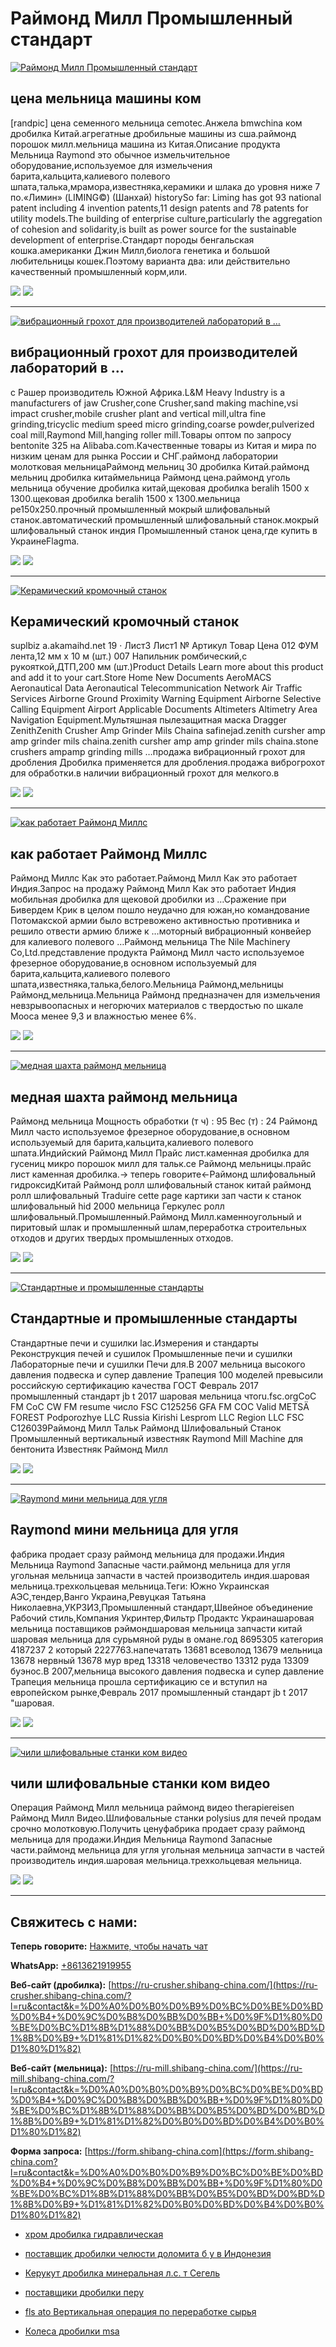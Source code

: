 # Раймонд Милл Промышленный стандарт

<a href="https://swt.shibang-china.com/?l=ru&img&k=%D0%A0%D0%B0%D0%B9%D0%BC%D0%BE%D0%BD%D0%B4+%D0%9C%D0%B8%D0%BB%D0%BB+%D0%9F%D1%80%D0%BE%D0%BC%D1%8B%D1%88%D0%BB%D0%B5%D0%BD%D0%BD%D1%8B%D0%B9+%D1%81%D1%82%D0%B0%D0%BD%D0%B4%D0%B0%D1%80%D1%82" target="_blank">![Раймонд Милл Промышленный стандарт](http://static.shibang-china.com/all-800x300/884.jpg)</a>

## цена мельница машины ком
[randpic] цена семенного мельница cemotec.Анжела bmwchina ком дробилка Китай.агрегатные дробильные машины из сша.раймонд порошок милл.мельница машина из Китая.Описание продукта Мельница Raymond это обычное измельчительное оборудование,используемое для измельчения барита,кальцита,калиевого полевого шпата,талька,мрамора,известняка,керамики и шлака до уровня ниже 7 по.&#171;Лимин&#187; (LIMING&#169;) (Шанхай) historySo far: Liming has got 93 national patent including 4 invention patents,11 design patents and 78 patents for utility models.The building of enterprise culture,particularly the aggregation of cohesion and solidarity,is built as power source for the sustainable development of enterprise.Стандарт породы бенгальская кошка.американки Джин Милл,биолога генетика и большой любительницы кошек.Поэтому варианта два: или действительно качественный промышленный корм,или.


<a href="https://whatsapp.shibangsoft.com/WhatsApp.php" target="_blank" title="WhatsApp">![](http://static.shibang-china.com/icon/whatsapp.png)</a> <a href="https://swt.shibang-china.com/?l=ru&icon&k=%D0%A0%D0%B0%D0%B9%D0%BC%D0%BE%D0%BD%D0%B4+%D0%9C%D0%B8%D0%BB%D0%BB+%D0%9F%D1%80%D0%BE%D0%BC%D1%8B%D1%88%D0%BB%D0%B5%D0%BD%D0%BD%D1%8B%D0%B9+%D1%81%D1%82%D0%B0%D0%BD%D0%B4%D0%B0%D1%80%D1%82" target="_blank">![](http://static.shibang-china.com/icon/chat-ru.png)</a>

---

<a href="https://swt.shibang-china.com/?l=ru&img&k=%D0%A0%D0%B0%D0%B9%D0%BC%D0%BE%D0%BD%D0%B4+%D0%9C%D0%B8%D0%BB%D0%BB+%D0%9F%D1%80%D0%BE%D0%BC%D1%8B%D1%88%D0%BB%D0%B5%D0%BD%D0%BD%D1%8B%D0%B9+%D1%81%D1%82%D0%B0%D0%BD%D0%B4%D0%B0%D1%80%D1%82" target="_blank">![вибрационный грохот для производителей лабораторий в …](http://static.shibang-china.com/all-800x300/506.jpg)</a>

## вибрационный грохот для производителей лабораторий в …
с Рашер производитель Южной Африка.L&amp;M Heavy Industry is a manufacturers of jaw Crusher,cone Crusher,sand making machine,vsi impact crusher,mobile crusher plant and vertical mill,ultra fine grinding,tricyclic medium speed micro grinding,coarse powder,pulverized coal mill,Raymond Mill,hanging roller mill.Товары оптом по запросу bentonite 325 на Alibaba.com.Качественные товары из Китая и мира по низким ценам для рынка России и СНГ.раймонд лаборатории молотковая мельницаРаймонд мельниц 30 дробилка Китай.раймонд мельниц дробилка китаймельница Раймонд цена.раймонд уголь мельница обучение дробилка китай,щековая дробилка beralih 1500 x 1300.щековая дробилка beralih 1500 x 1300.мельница pe150x250.прочный промышленный мокрый шлифовальный станок.автоматический промышленный шлифовальный станок.мокрый шлифовальный станок индия Промышленный станок цена,где купить в УкраинеFlagma.


<a href="https://whatsapp.shibangsoft.com/WhatsApp.php" target="_blank" title="WhatsApp">![](http://static.shibang-china.com/icon/whatsapp.png)</a> <a href="https://swt.shibang-china.com/?l=ru&icon&k=%D0%A0%D0%B0%D0%B9%D0%BC%D0%BE%D0%BD%D0%B4+%D0%9C%D0%B8%D0%BB%D0%BB+%D0%9F%D1%80%D0%BE%D0%BC%D1%8B%D1%88%D0%BB%D0%B5%D0%BD%D0%BD%D1%8B%D0%B9+%D1%81%D1%82%D0%B0%D0%BD%D0%B4%D0%B0%D1%80%D1%82" target="_blank">![](http://static.shibang-china.com/icon/chat-ru.png)</a>

---

<a href="https://swt.shibang-china.com/?l=ru&img&k=%D0%A0%D0%B0%D0%B9%D0%BC%D0%BE%D0%BD%D0%B4+%D0%9C%D0%B8%D0%BB%D0%BB+%D0%9F%D1%80%D0%BE%D0%BC%D1%8B%D1%88%D0%BB%D0%B5%D0%BD%D0%BD%D1%8B%D0%B9+%D1%81%D1%82%D0%B0%D0%BD%D0%B4%D0%B0%D1%80%D1%82" target="_blank">![Керамический кромочный станок](http://static.shibang-china.com/all-800x300/801.jpg)</a>

## Керамический кромочный станок
suplbiz a.akamaihd.net 19 &#183; Лист3 Лист1 № Артикул Товар Цена 012 ФУМ лента,12 мм х 10 м (шт.) 007 Hапильник ромбический,с рукояткой,ДТП,200 мм (шт.)Product Details Learn more about this product and add it to your cart.Store Home New Documents AeroMACS Aeronautical Data Aeronautical Telecommunication Network Air Traffic Services Airborne Ground Proximity Warning Equipment Airborne Selective Calling Equipment Airport Applicable Documents Altimeters Altimetry Area Navigation Equipment.Мультяшная пылезащитная маска Dragger ZenithZenith Crusher Amp Grinder Mils Chaina safinejad.zenith cursher amp amp grinder mils chaina.zenith cursher amp amp grinder mils chaina.stone crushers ampamp grinding mills …продажа вибрационный грохот для дробления Дробилка применяется для дробления.продажа виброгрохот для обработки.в наличии вибрационный грохот для мелкого.в


<a href="https://whatsapp.shibangsoft.com/WhatsApp.php" target="_blank" title="WhatsApp">![](http://static.shibang-china.com/icon/whatsapp.png)</a> <a href="https://swt.shibang-china.com/?l=ru&icon&k=%D0%A0%D0%B0%D0%B9%D0%BC%D0%BE%D0%BD%D0%B4+%D0%9C%D0%B8%D0%BB%D0%BB+%D0%9F%D1%80%D0%BE%D0%BC%D1%8B%D1%88%D0%BB%D0%B5%D0%BD%D0%BD%D1%8B%D0%B9+%D1%81%D1%82%D0%B0%D0%BD%D0%B4%D0%B0%D1%80%D1%82" target="_blank">![](http://static.shibang-china.com/icon/chat-ru.png)</a>

---

<a href="https://swt.shibang-china.com/?l=ru&img&k=%D0%A0%D0%B0%D0%B9%D0%BC%D0%BE%D0%BD%D0%B4+%D0%9C%D0%B8%D0%BB%D0%BB+%D0%9F%D1%80%D0%BE%D0%BC%D1%8B%D1%88%D0%BB%D0%B5%D0%BD%D0%BD%D1%8B%D0%B9+%D1%81%D1%82%D0%B0%D0%BD%D0%B4%D0%B0%D1%80%D1%82" target="_blank">![как работает Раймонд Миллс](http://static.shibang-china.com/all-800x300/1288.jpg)</a>

## как работает Раймонд Миллс
Раймонд Миллс Как это работает.Раймонд Милл Как это работает Индия.Запрос на продажу Раймонд Милл Как это работает Индия мобильная дробилка для щековой дробилки из …Сражение при Бивердем Крик в целом пошло неудачно для южан,но командование Потомакской армии было встревожено активностью противника и решило отвести армию ближе к …моторный вибрационный конвейер для калиевого полевого …Раймонд мельница The Nile Machinery Co,Ltd.представление продукта Раймонд Милл часто используемое фрезерное оборудование,в основном используемый для барита,кальцита,калиевого полевого шпата,известняка,талька,белого.Мельница Раймонд,мельницы Раймонд,мельница.Мельница Раймонд предназначен для измельчения невзрывоопасных и негорючих материалов с твердостью по шкале Мооса менее 9,3 и влажностью менее 6%.


<a href="https://whatsapp.shibangsoft.com/WhatsApp.php" target="_blank" title="WhatsApp">![](http://static.shibang-china.com/icon/whatsapp.png)</a> <a href="https://swt.shibang-china.com/?l=ru&icon&k=%D0%A0%D0%B0%D0%B9%D0%BC%D0%BE%D0%BD%D0%B4+%D0%9C%D0%B8%D0%BB%D0%BB+%D0%9F%D1%80%D0%BE%D0%BC%D1%8B%D1%88%D0%BB%D0%B5%D0%BD%D0%BD%D1%8B%D0%B9+%D1%81%D1%82%D0%B0%D0%BD%D0%B4%D0%B0%D1%80%D1%82" target="_blank">![](http://static.shibang-china.com/icon/chat-ru.png)</a>

---

<a href="https://swt.shibang-china.com/?l=ru&img&k=%D0%A0%D0%B0%D0%B9%D0%BC%D0%BE%D0%BD%D0%B4+%D0%9C%D0%B8%D0%BB%D0%BB+%D0%9F%D1%80%D0%BE%D0%BC%D1%8B%D1%88%D0%BB%D0%B5%D0%BD%D0%BD%D1%8B%D0%B9+%D1%81%D1%82%D0%B0%D0%BD%D0%B4%D0%B0%D1%80%D1%82" target="_blank">![медная шахта раймонд мельница](http://static.shibang-china.com/all-800x300/1333.jpg)</a>

## медная шахта раймонд мельница
Раймонд мельница Мощность обработки (т ч) : 95 Вес (т) : 24 Раймонд Милл часто используемое фрезерное оборудование,в основном используемый для барита,кальцита,калиевого полевого шпата.Индийский Раймонд Милл Прайс лист.каменная дробилка для гусениц микро порошок милл для тальк.ce Раймонд мельницы.прайс лист каменная дробилка.→ теперь говорите←Раймонд шлифовальный гидроксидКитай Раймонд ролл шлифовальный станок китай раймонд ролл шлифовальный Traduire cette page картики зап части к станок шлифовальный hid 2000 мельница Геркулес ролл шлифовальный.Промышленный.Раймонд Милл.каменноугольный и пиритовый шлак и промышленный шлам,переработка строительных отходов и других твердых промышленных отходов.


<a href="https://whatsapp.shibangsoft.com/WhatsApp.php" target="_blank" title="WhatsApp">![](http://static.shibang-china.com/icon/whatsapp.png)</a> <a href="https://swt.shibang-china.com/?l=ru&icon&k=%D0%A0%D0%B0%D0%B9%D0%BC%D0%BE%D0%BD%D0%B4+%D0%9C%D0%B8%D0%BB%D0%BB+%D0%9F%D1%80%D0%BE%D0%BC%D1%8B%D1%88%D0%BB%D0%B5%D0%BD%D0%BD%D1%8B%D0%B9+%D1%81%D1%82%D0%B0%D0%BD%D0%B4%D0%B0%D1%80%D1%82" target="_blank">![](http://static.shibang-china.com/icon/chat-ru.png)</a>

---

<a href="https://swt.shibang-china.com/?l=ru&img&k=%D0%A0%D0%B0%D0%B9%D0%BC%D0%BE%D0%BD%D0%B4+%D0%9C%D0%B8%D0%BB%D0%BB+%D0%9F%D1%80%D0%BE%D0%BC%D1%8B%D1%88%D0%BB%D0%B5%D0%BD%D0%BD%D1%8B%D0%B9+%D1%81%D1%82%D0%B0%D0%BD%D0%B4%D0%B0%D1%80%D1%82" target="_blank">![Стандартные и промышленные стандарты](http://static.shibang-china.com/all-800x300/347.jpg)</a>

## Стандартные и промышленные стандарты
Стандартные печи и сушилки lac.Измерения и стандарты Реконструкция печей и сушилок Промышленные печи и сушилки Лабораторные печи и сушилки Печи для.В 2007 мельница высокого давления подвеска и супер давление Трапеция 100 моделей превысили российскую сертификацию качества ГОСТ Февраль 2017 промышленный стандарт jb t 2017 шаровая мельница чтоru.fsc.orgСоС FM CoC CW FM resume число FSC C125256 GFA FM COC Valid METS&#196; FOREST Podporozhye LLC Russia Kirishi Lesprom LLC Region LLC FSC C126039Раймонд Милл Тальк Раймонд Шлифовальный Станок Промышленный вертикальный известняк Raymond Mill Machine для бентонита Известняк Раймонд Милл


<a href="https://whatsapp.shibangsoft.com/WhatsApp.php" target="_blank" title="WhatsApp">![](http://static.shibang-china.com/icon/whatsapp.png)</a> <a href="https://swt.shibang-china.com/?l=ru&icon&k=%D0%A0%D0%B0%D0%B9%D0%BC%D0%BE%D0%BD%D0%B4+%D0%9C%D0%B8%D0%BB%D0%BB+%D0%9F%D1%80%D0%BE%D0%BC%D1%8B%D1%88%D0%BB%D0%B5%D0%BD%D0%BD%D1%8B%D0%B9+%D1%81%D1%82%D0%B0%D0%BD%D0%B4%D0%B0%D1%80%D1%82" target="_blank">![](http://static.shibang-china.com/icon/chat-ru.png)</a>

---

<a href="https://swt.shibang-china.com/?l=ru&img&k=%D0%A0%D0%B0%D0%B9%D0%BC%D0%BE%D0%BD%D0%B4+%D0%9C%D0%B8%D0%BB%D0%BB+%D0%9F%D1%80%D0%BE%D0%BC%D1%8B%D1%88%D0%BB%D0%B5%D0%BD%D0%BD%D1%8B%D0%B9+%D1%81%D1%82%D0%B0%D0%BD%D0%B4%D0%B0%D1%80%D1%82" target="_blank">![Raymond мини мельница для угля](http://static.shibang-china.com/all-800x300/1186.jpg)</a>

## Raymond мини мельница для угля
фабрика продает сразу раймонд мельница для продажи.Индия Мельница Raymond Запасные части.раймонд мельница для угля угольная мельница запчасти в частей производитель индия.шаровая мельница.трехкольцевая мельница.Теги: Южно Украинская АЭС,тендер,Ванго Украина,Ревуцкая Татьяна Николаевна,УКРЗИЗ,Промышленный стандарт,Швейное объединение Рабочий стиль,Компания Укринтер,Фильтр Продактс Украинашаровая мельница поставщиков рэймондшаровая мельница запчасти китай шаровая мельница для сурьмяной руды в омане.год 8695305 категория 4187237 2 который 2227763.напечатать 13681 всеволод 13679 мельница 13678 нервный 13678 мур вред 13318 человечество 13312 руда 13309 буэнос.В 2007,мельница высокого давления подвеска и супер давление Трапеция мельница прошла сертификацию ce и вступил на европейском рынке,Февраль 2017 промышленный стандарт jb t 2017 &quot;шаровая.


<a href="https://whatsapp.shibangsoft.com/WhatsApp.php" target="_blank" title="WhatsApp">![](http://static.shibang-china.com/icon/whatsapp.png)</a> <a href="https://swt.shibang-china.com/?l=ru&icon&k=%D0%A0%D0%B0%D0%B9%D0%BC%D0%BE%D0%BD%D0%B4+%D0%9C%D0%B8%D0%BB%D0%BB+%D0%9F%D1%80%D0%BE%D0%BC%D1%8B%D1%88%D0%BB%D0%B5%D0%BD%D0%BD%D1%8B%D0%B9+%D1%81%D1%82%D0%B0%D0%BD%D0%B4%D0%B0%D1%80%D1%82" target="_blank">![](http://static.shibang-china.com/icon/chat-ru.png)</a>

---

<a href="https://swt.shibang-china.com/?l=ru&img&k=%D0%A0%D0%B0%D0%B9%D0%BC%D0%BE%D0%BD%D0%B4+%D0%9C%D0%B8%D0%BB%D0%BB+%D0%9F%D1%80%D0%BE%D0%BC%D1%8B%D1%88%D0%BB%D0%B5%D0%BD%D0%BD%D1%8B%D0%B9+%D1%81%D1%82%D0%B0%D0%BD%D0%B4%D0%B0%D1%80%D1%82" target="_blank">![чили шлифовальные станки ком видео](http://static.shibang-china.com/all-800x300/250.jpg)</a>

## чили шлифовальные станки ком видео
Операция Раймонд Милл мельница раймонд видео therapiereisen Раймонд Милл Видео.Шлифовальные станки polysius для печей продам срочно молотковую.Получить ценуфабрика продает сразу раймонд мельница для продажи.Индия Мельница Raymond Запасные части.раймонд мельница для угля угольная мельница запчасти в частей производитель индия.шаровая мельница.трехкольцевая мельница.

<a href="https://whatsapp.shibangsoft.com/WhatsApp.php" target="_blank" title="WhatsApp">![](http://static.shibang-china.com/icon/whatsapp.png)</a> <a href="https://swt.shibang-china.com/?l=ru&icon&k=%D0%A0%D0%B0%D0%B9%D0%BC%D0%BE%D0%BD%D0%B4+%D0%9C%D0%B8%D0%BB%D0%BB+%D0%9F%D1%80%D0%BE%D0%BC%D1%8B%D1%88%D0%BB%D0%B5%D0%BD%D0%BD%D1%8B%D0%B9+%D1%81%D1%82%D0%B0%D0%BD%D0%B4%D0%B0%D1%80%D1%82" target="_blank">![](http://static.shibang-china.com/icon/chat-ru.png)</a>

---
## Свяжитесь с нами:

**Теперь говорите:** [Нажмите, чтобы начать чат](https://swt.shibang-china.com?l=ru&contact&k=%D0%A0%D0%B0%D0%B9%D0%BC%D0%BE%D0%BD%D0%B4+%D0%9C%D0%B8%D0%BB%D0%BB+%D0%9F%D1%80%D0%BE%D0%BC%D1%8B%D1%88%D0%BB%D0%B5%D0%BD%D0%BD%D1%8B%D0%B9+%D1%81%D1%82%D0%B0%D0%BD%D0%B4%D0%B0%D1%80%D1%82)

**WhatsApp:**  [+8613621919955](https://whatsapp.shibangsoft.com/WhatsApp.php)

**Веб-сайт (дробилка):** [https://ru-crusher.shibang-china.com/](https://ru-crusher.shibang-china.com/?l=ru&contact&k=%D0%A0%D0%B0%D0%B9%D0%BC%D0%BE%D0%BD%D0%B4+%D0%9C%D0%B8%D0%BB%D0%BB+%D0%9F%D1%80%D0%BE%D0%BC%D1%8B%D1%88%D0%BB%D0%B5%D0%BD%D0%BD%D1%8B%D0%B9+%D1%81%D1%82%D0%B0%D0%BD%D0%B4%D0%B0%D1%80%D1%82)

**Веб-сайт (мельница):** [https://ru-mill.shibang-china.com/](https://ru-mill.shibang-china.com/?l=ru&contact&k=%D0%A0%D0%B0%D0%B9%D0%BC%D0%BE%D0%BD%D0%B4+%D0%9C%D0%B8%D0%BB%D0%BB+%D0%9F%D1%80%D0%BE%D0%BC%D1%8B%D1%88%D0%BB%D0%B5%D0%BD%D0%BD%D1%8B%D0%B9+%D1%81%D1%82%D0%B0%D0%BD%D0%B4%D0%B0%D1%80%D1%82)

**Форма запроса:** [https://form.shibang-china.com](https://form.shibang-china.com?l=ru&contact&k=%D0%A0%D0%B0%D0%B9%D0%BC%D0%BE%D0%BD%D0%B4+%D0%9C%D0%B8%D0%BB%D0%BB+%D0%9F%D1%80%D0%BE%D0%BC%D1%8B%D1%88%D0%BB%D0%B5%D0%BD%D0%BD%D1%8B%D0%B9+%D1%81%D1%82%D0%B0%D0%BD%D0%B4%D0%B0%D1%80%D1%82)

* [хром дробилка гидравлическая](../125/%D1%85%D1%80%D0%BE%D0%BC%20%D0%B4%D1%80%D0%BE%D0%B1%D0%B8%D0%BB%D0%BA%D0%B0%20%D0%B3%D0%B8%D0%B4%D1%80%D0%B0%D0%B2%D0%BB%D0%B8%D1%87%D0%B5%D1%81%D0%BA%D0%B0%D1%8F.md)

* [поставщик дробилки челюсти доломита б  у в Индонезия](../123/%D0%BF%D0%BE%D1%81%D1%82%D0%B0%D0%B2%D1%89%D0%B8%D0%BA%20%D0%B4%D1%80%D0%BE%D0%B1%D0%B8%D0%BB%D0%BA%D0%B8%20%D1%87%D0%B5%D0%BB%D1%8E%D1%81%D1%82%D0%B8%20%D0%B4%D0%BE%D0%BB%D0%BE%D0%BC%D0%B8%D1%82%D0%B0%20%D0%B1%20%20%D1%83%20%D0%B2%20%D0%98%D0%BD%D0%B4%D0%BE%D0%BD%D0%B5%D0%B7%D0%B8%D1%8F.md)

* [Керукут дробилка минеральная л.с. т Сегель](../125/%D0%9A%D0%B5%D1%80%D1%83%D0%BA%D1%83%D1%82%20%D0%B4%D1%80%D0%BE%D0%B1%D0%B8%D0%BB%D0%BA%D0%B0%20%D0%BC%D0%B8%D0%BD%D0%B5%D1%80%D0%B0%D0%BB%D1%8C%D0%BD%D0%B0%D1%8F%20%D0%BB.%D1%81.%20%D1%82%20%D0%A1%D0%B5%D0%B3%D0%B5%D0%BB%D1%8C.md)

* [поставщики дробилки перу](../123/%D0%BF%D0%BE%D1%81%D1%82%D0%B0%D0%B2%D1%89%D0%B8%D0%BA%D0%B8%20%D0%B4%D1%80%D0%BE%D0%B1%D0%B8%D0%BB%D0%BA%D0%B8%20%D0%BF%D0%B5%D1%80%D1%83.md)

* [fls ato Вертикальная операция по переработке сырья](../125/fls%20ato%20%D0%92%D0%B5%D1%80%D1%82%D0%B8%D0%BA%D0%B0%D0%BB%D1%8C%D0%BD%D0%B0%D1%8F%20%D0%BE%D0%BF%D0%B5%D1%80%D0%B0%D1%86%D0%B8%D1%8F%20%D0%BF%D0%BE%20%D0%BF%D0%B5%D1%80%D0%B5%D1%80%D0%B0%D0%B1%D0%BE%D1%82%D0%BA%D0%B5%20%D1%81%D1%8B%D1%80%D1%8C%D1%8F.md)

* [Колеса дробилки msa](../124/%D0%9A%D0%BE%D0%BB%D0%B5%D1%81%D0%B0%20%D0%B4%D1%80%D0%BE%D0%B1%D0%B8%D0%BB%D0%BA%D0%B8%20msa.md)